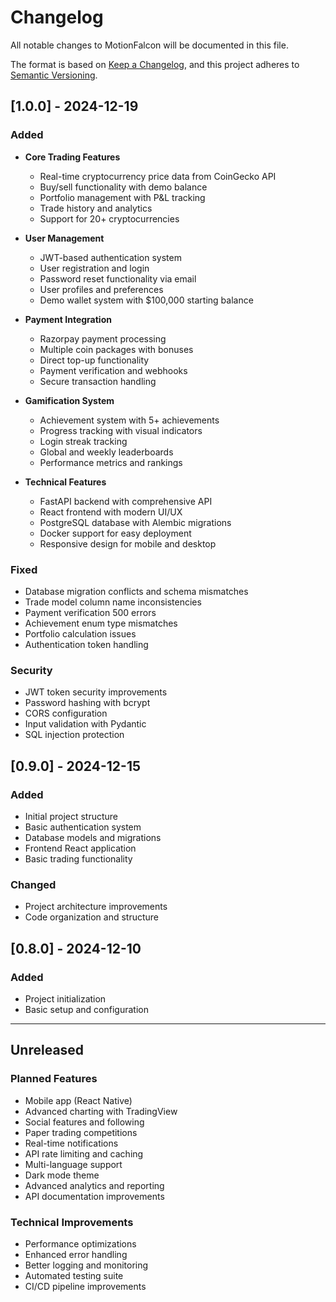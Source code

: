 # Changelog

All notable changes to MotionFalcon will be documented in this file.

The format is based on [Keep a Changelog](https://keepachangelog.com/en/1.0.0/),
and this project adheres to [Semantic Versioning](https://semver.org/spec/v2.0.0.html).

## [1.0.0] - 2024-12-19

### Added
- **Core Trading Features**
  - Real-time cryptocurrency price data from CoinGecko API
  - Buy/sell functionality with demo balance
  - Portfolio management with P&L tracking
  - Trade history and analytics
  - Support for 20+ cryptocurrencies

- **User Management**
  - JWT-based authentication system
  - User registration and login
  - Password reset functionality via email
  - User profiles and preferences
  - Demo wallet system with $100,000 starting balance

- **Payment Integration**
  - Razorpay payment processing
  - Multiple coin packages with bonuses
  - Direct top-up functionality
  - Payment verification and webhooks
  - Secure transaction handling

- **Gamification System**
  - Achievement system with 5+ achievements
  - Progress tracking with visual indicators
  - Login streak tracking
  - Global and weekly leaderboards
  - Performance metrics and rankings

- **Technical Features**
  - FastAPI backend with comprehensive API
  - React frontend with modern UI/UX
  - PostgreSQL database with Alembic migrations
  - Docker support for easy deployment
  - Responsive design for mobile and desktop

### Fixed
- Database migration conflicts and schema mismatches
- Trade model column name inconsistencies
- Payment verification 500 errors
- Achievement enum type mismatches
- Portfolio calculation issues
- Authentication token handling

### Security
- JWT token security improvements
- Password hashing with bcrypt
- CORS configuration
- Input validation with Pydantic
- SQL injection protection

## [0.9.0] - 2024-12-15

### Added
- Initial project structure
- Basic authentication system
- Database models and migrations
- Frontend React application
- Basic trading functionality

### Changed
- Project architecture improvements
- Code organization and structure

## [0.8.0] - 2024-12-10

### Added
- Project initialization
- Basic setup and configuration

---

## Unreleased

### Planned Features
- Mobile app (React Native)
- Advanced charting with TradingView
- Social features and following
- Paper trading competitions
- Real-time notifications
- API rate limiting and caching
- Multi-language support
- Dark mode theme
- Advanced analytics and reporting
- API documentation improvements

### Technical Improvements
- Performance optimizations
- Enhanced error handling
- Better logging and monitoring
- Automated testing suite
- CI/CD pipeline improvements 